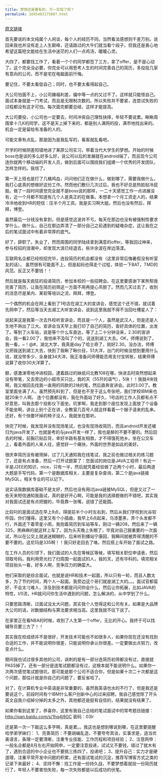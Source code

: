```yaml
---
title: 梦想还是要有的，万一实现了呢？
permalink: 1695483175887.html
---
```


[原文链接](https://user.qzone.qq.com/879309896/blog/1447168886)


首先要说的本文纯属个人闲谈，每个人的经历不同，当然看法感想则千差万别。说回来我也并没有走上人生巅峰，还请路过的大牛们就当看个段子。但我还是衷心地希望这篇短文能给在生活中迷茫的人们一点鸡汤，暖暖心灵。

大四了，都要找工作了，看着一个个的同学都签了三方，拿了offer，是不是心动了。这个完全没必要，你完全可以用思考人生的时间完善自己的简历，多投投几家有意向的公司，而不是宅在电脑面前忏悔。

要记住，不要太看低自己；同时，也不要太看得起自己。

大公司怕面不上，小公司嫌福利差，偏中等一点的又过不了。这样就只能怪自己。面试本身就是一门考试，而且是无限制次数的。所以失败并不要紧，连尝试失败的过程都没有这才可怕。每次面完都要总结，这样才能提高。

大公司要投，小公司也一定要去，时间冲突自己理性抉择，年轻不要说累。瞅瞅周围拿十几K的同学，这不是天上掉下来的，都是别人满网的投，满市地找出来的。机会一定是留给有准备的人的。

可能文章有点乱，那是因为是我乱写的，看客就乱看吧。

开学的时候阴差阳错地进了某原公司实习，带着当代大学生的梦想。开始的时候boss也是谈的多么好多么好，说公司以后的发展就在android端了，而且现今公司连你就两个移动端的开发人员，做到后面可以围绕我们组建一个优秀的开发团队，怎样怎样的。我信了。

第一天上班也是打了几桶鸡血，问问他们正在做什么，做到哪了，需要我做什么，我打心底真的想做好这份工作。然而他们敷衍几次过后，我也不好总是热脸贴冷屁股。做了一段时间感觉完全就不是boss说的那样，一二十天感觉工作一点进展没有，近一个月都不知道有几个人是真正的在做事。本想拿一个月工资走人的，结果冷冷地收到HR的短信：压半个月工资。我是实习啊大姐，然后也没有然后，拜拜，博登。

虽然最后一分钱没有拿到，但是感觉这波并不亏。每天在那边也没有被强制性要求学什么，做什么，自己在那边弄清了一部分自己之前遇到的疑难杂症，这让我在之后的笔试面试中有着非常厚的底气。

好了，辞职了。失业了，然而周围的同学陆续拿到满意的offer。等我回过神来，参与校招的浪潮中，却发现大浪已经退去，些许余波在岸边荡漾。

互联网名企都已经校招完毕，连投简历的机会都没有（这里非常后悔暑假没有听室友的话）。 虽然很有可能面不上，但是起码也得走个过程，体验一下BAT，TMD的风范。反正又不要钱！！

然后就是每天疯狂的投递简历，参加本校的一些招聘会。在这里要感谢下某熊帮我完善了简历，让我在简历初筛这一方面不用再提心吊胆了。然而几天过去了，收到的消息尽是某内、某软等培训之流，拜拜，博登。

一个偶然的机会在网上看到了1号店在湖工大的宣讲会，感觉这个还不错，就试着先网申了，然后等当天去湖工大听宣讲会，说到这里我就不得不当回吐槽星人了：

说起来这是我第一次去外校听宣讲会，而且是一个人，虽然是武汉人，但是还是人生地不熟出了江大。宣讲会当天早上我打印了自己的简历，查好具体的位置，出发了。等到了火车站，说是等个什么车直达，等了上二十分钟没来，2.30的宣讲会，我一看2.00了，我怕来不及叫了个的，说送到湖工大去。OK，师傅说到了，我一看，~！@#，湖北大学，我真是day了哈士奇了，刚好2.30。没办法，师傅又把我送到湖工大去，快到了我瞅了瞅价目，51大洋，出门的时候没想到要用什么钱，就没带多少，全身就34大洋，我正准备问师傅能否用支付宝转账，结果师傅说算了收你30大洋算了。 

额，感激涕零地冲进校园，逮着路过的妹纸问北教108在哪，快进去时突然想起来没有带笔，又去旁边的小超市买只比，我的天（55开的语气），5块！！我就4块钱啊，我又缩回去找我一直用的同款的2块的笔，然后直奔宣讲会。此时3.00了。教室里面坐满了人，虽然预先料到了，但是也不至于这么夸张吧，我们学校IBM来也就20来个人啊。 连个位置都没有，我在外面站了好久，1号店的工作人员都有点不好意思，叫我去那个投影仪下面坐。坑爹啊，我走到那个座位发现上面放了个设备不能坐啊，讲台上别个正在讲，全教室几百号人就这样看着一个猴子请来的乱串。还好，有个快要坏掉的椅子没人，我就坐在那听。

快完了时候，我发现并没有现场笔试，也没有现场收简历，而且android开发还被归为java开发了，也就是考的与java开发一样了，我也是醉的不要不要的。然后回去的时候，前胸已贴后背，幸好半路有基友相救，才不得饿死他乡。坐在公交车上，看着外面的人来人往，感觉好一个痛快，外面的世界是如此的美好。 

很庆幸简历没有被筛掉，过了几天通知我在线笔试，我之前也做过相关的练习题了，还是有点准备，然后一打开试题蒙了：您面试的岗位是JAVA工程师！有近一半是J2EE的知识，nice，只有一半，然后就凭着经验做了近两个小时，最后两道大题是手写代码，第一个是数据库相关，主要是复杂查询，第二个是java链接MySQL，相关专业的可以记下。

说实话我数据库基础不是太好，然后也没有用过java链接MySQL，但是又过了一些天来短信通知我面试，真的是好开心啊，可能是我的选择题做的不错吧，其实我对我面试还是有点把握的，毕竟靠一张嘴，说错了还能圆。

比较叼的是面试选在早上9点，得提前半个小时左右到，然后从我们学校到光谷软件园，你们懂得。这里又有个小插曲，我早上6点起来，乌漆墨黑，弄个头发都不行，外面还下着零星小雨，我抱着简历到车站等车，刚过一辆208，然后来了一辆325，黑麻麻的就这样上车了。因为头天晚上失眠了，毕竟对自己狠重要的一次面试，所以在公交上就迷迷糊糊的，后来听到播站宁康园，我瞬间就被弄得清醒的不要不要的。这尼玛是335啊！！我只好走回去了咯，然后搭上车开始了面试之路。 

在工作人员的引领下，我们面试的人先在等候区等候，填写相关职位申请表，然后领取号码。我利用旁光扫了扫周围一起面试的人，我的天，还有华科的。填完相关项目抬头一看，好多人啊，竞争压力的确蛮大。

他们采取的是综合面试，也就是说HR和技术一起面，所以只有一轮，而且人数太多，为了节约时间，两个人一起面。我旁边这个哥们就是湖工大的。。。面试官都蛮好，不会太刁难人，涉及到技术都是问问你会什么，然后让你拓展，比如JAVA的特性，I/0流，HR就问问你生活中遇到的问题，怎么解决的，从中学到了什么。

只要思路清晰，过面试没太大问题，其实我个人觉得这和公司有关。如果是大品牌大公司的话，对数据结构与算法要求相当高。这里我就不往下说了。

在家里正在看NBA的时候，收到了人生第一个offer，无比的开心。我终于可以找辅导员要三方了！！

其实我在校成绩并不是很好，开发技术可能也不如很多人，如果你现在还没有找到合适的工作，并不能说明你很差，只能说明你承认你很差。一定要做出点努力，改变点什么。

期间我也试过很多其他的公司，讽刺的是有一部分连简历初筛都没有过，直接就PASS掉了。还有一部分是连笔试题都没有过，这根本就不能说明什么。如果你一次两次感觉笔试题很坑，那可能是那个公司不适合你，但是如果十次二十次都是这个问题，那估计就是你自己的问题了，要反省哈了。

 对了，在计算机专业中英语是非常重要的，虽然我英语也水的不行了，但是我还是要说这个。前段时间有个IBM什么客户创新中心的过来招聘，我自己感觉除了开头英文自我介绍掉分掉的太多之外，其他都还是挺有自信的，结果就没有结果了。 

如果你看到这里了，恭喜你，这里有我自己总结的笔试面试中的常考题目链接：http://pan.baidu.com/s/1hq4j9GC 密码：03lr

还是第一次一下敲这么多字啊，真是累。。我这也是想到哪说到哪，在这里要提醒哈学弟学妹们：
1、完善简历：不要胡编乱造，不要夸夸其谈，实事求是，适当优美语言，条理一定要清晰，注重专业技能、工作历程和项目经验；
2、注意网申：一般名企都是8月左右开始网申，一定要注意投递，试试又不要钱，错过了就木有了，遇到合适的中小企业也不要挑三拣四了，投递吧；
3、提升自己：实力才是硬道理，注重平常开发中问题的积累，还有面试笔试的沉淀，推荐写博客方式之类的记录下来最好； 
4、坚持不懈：找工作是一份持久战，不要梦想着就投一份简历就行了，年轻人不要害怕失败，每一次失败都是以后成功的伏笔。 
